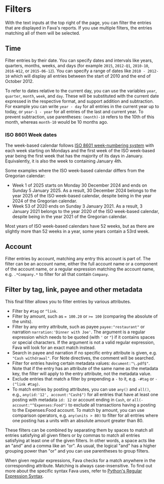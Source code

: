 # Filters

With the text inputs at the top right of the page, you can filter the entries
that are displayed in Fava's reports. If you use multiple filters, the entries
matching all of them will be selected.

## Time

Filter entries by their date. You can specify dates and intervals like years,
quarters, months, weeks, and days (for example `2015`, `2012-Q1`, `2010-10`,
`2016-W12`, or `2015-06-12`). You can specify a range of dates like
`2010 - 2012-10` which will display all entries between the start of 2010 and
the end of October 2012.

To refer to dates relative to the current day, you can use the variables `year`,
`quarter`, `month`, `week`, and `day`. These will be substituted with the
current date expressed in the respective format, and support addition and
subtraction. For example you can write `year - day` for all entries in the
current year up to today, or `year-1 - year` for all entries of the last and
current year. To prevent subtraction, use parentheses: `(month)-10` refers to
the 10th of this month, whereas `month-10` would be 10 months ago.

### ISO 8601 Week dates

The week-based calendar follows
[ISO 8601 week-numbering system](https://en.wikipedia.org/wiki/ISO_week_date)
with each week starting on Mondays and the first week of the ISO week-based year
being the first week that has the majority of its days in January. Equivalently,
it is also the week to containing January 4th.

Some examples where the ISO week-based calendar differs from the Gregorian
calendar:

- Week 1 of 2025 starts on Monday 30 December 2024 and ends on Sunday 5 January
  2025\. As a result, 30 December 2024 belongs to the year 2025 of the ISO
  week-based calendar, despite being in the year 2024 of the Gregorian calendar.
- Week 53 of 2020 ends on Sunday 3 January 2021. As a result, 3 January 2021
  belongs to the year 2020 of the ISO week-based calendar, despite being in the
  year 2021 of the Gregorian calendar.

Most years of ISO week-based calendars have 52 weeks, but as there are slightly
more than 52 weeks in a year, some years contain a 53rd week.

## Account

Filter entries by account, matching any entry this account is part of. The
filter can be an account name, either the full account name or a component of
the account name, or a regular expression matching the account name, e.g.
`.*Company.*` to filter for all that contain `Company`.

## Filter by tag, link, payee and other metadata

This final filter allows you to filter entries by various attributes.

- Filter by `#tag` or `^link`.
- Filter by amount, such as `= 100.20` or `>= 100` (comparing the absolute of
  the units).
- Filter by any entry attribute, such as payee `payee:"restaurant"` or narration
  `narration:'Dinner with Joe'`. The argument is a regular expression which
  needs to be quoted (with `'` or `"`) if it contains spaces or special
  characters. If the argument is not a valid regular expression, Fava will look
  for an exact match instead.
- Search in payee and narration if no specific entry attribute is given, e.g.
  `"Cash withdrawal"`. For Note directives, the comment will be searched.
- Filter for entries having certain metadata values: `document:"\.pdf$"`. Note
  that if the entry has an attribute of the same name as the metadata key, the
  filter will apply to the entry attribute, not the metadata value.
- Exclude entries that match a filter by prepending a `-` to it, e.g. `-#tag` or
  `-(^link #tag)`.
- To match entries by posting attributes, you can use `any()` and `all()`, e.g.,
  `any(id:'12', account:"Cash$")` for all entries that have at least one posting
  with metadata `id: 12` or account ending in `Cash`, or
  `all(-account:"^Expenses:Food")` to exclude all transactions having a posting
  to the Expenses:Food account. To match by amount, you can use comparison
  operators, e.g. `any(units > 80)` to filter for all entries where one posting
  has a units with an absolute amount greater than 80.

These filters can be combined by separating them by spaces to match all entries
satisfying all given filters or by commas to match all entries satisfying at
least one of the given filters. In other words, a space acts like an "and" and a
comma like an "or". As usual, the logical "and" has a higher grouping power than
"or" and you can use parentheses to group filters.

When given regular expressions, Fava checks for a match anywhere in the
corresponding attribute. Matching is always case-insensitive. To find out more
about the specific syntax Fava uses, refer to
[Python's Regular Expression Syntax](https://docs.python.org/3/library/re.html?highlight=match#regular-expression-syntax).
